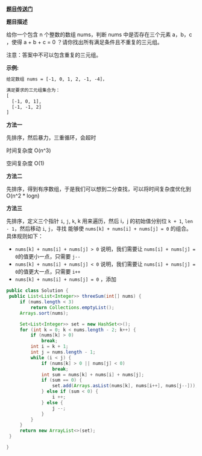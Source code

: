 
**[题目传送门](https://leetcode.com/problems/3sum/)**

**题目描述**

给你一个包含 n 个整数的数组 nums，判断 nums 中是否存在三个元素 a，b，c ，使得 a + b + c = 0 ？请你找出所有满足条件且不重复的三元组。

注意：答案中不可以包含重复的三元组。


**示例:**
```html
给定数组 nums = [-1, 0, 1, 2, -1, -4]，

满足要求的三元组集合为：
[
  [-1, 0, 1],
  [-1, -1, 2]
]
```

**方法一**

先排序，然后暴力，三重循环，会超时

时间复杂度 O(n^3)

空间复杂度 O(1)

**方法二**

先排序，得到有序数组，于是我们可以想到二分查找，可以将时间复杂度优化到 O(n^2 * logn)

**方法三**

先排序，定义三个指针 `i`, `j`, `k`, k
 用来遍历，然后 i，j 的初始值分别位 `k + 1`, `len - 1`，然后移动 `i`, `j`，寻找 能够使 `nums[k] + nums[i] + nums[j] = 0` 的组合。具体规则如下：
 - `nums[k] + nums[i] + nums[j] > 0` 说明，我们需要让 `nums[i] + nums[j] = 0`的值更小一点，只需要 `j--`
  - `nums[k] + nums[i] + nums[j] < 0` 说明，我们需要让 `nums[i] + nums[j] = 0`的值更大一点，只需要 `i++`
   - `nums[k] + nums[i] + nums[j] = 0` ，添加

   ```java
public class Solution {
    public List<List<Integer>> threeSum(int[] nums) {
        if (nums.length < 3)
            return Collections.emptyList();
        Arrays.sort(nums);

        Set<List<Integer>> set = new HashSet<>();
        for (int k = 0; k < nums.length - 2; k++) {
            if (nums[k] > 0)
                break;
            int i = k + 1;
            int j = nums.length - 1;
            while (i < j) {
                if (nums[k] > 0 || nums[j] < 0)
                    break;
                int sum = nums[k] + nums[i] + nums[j];
                if (sum == 0) {
                    set.add(Arrays.asList(nums[k], nums[i++], nums[j--]));
                } else if (sum < 0) {
                    i ++;
                } else {
                    j --;
                }
            }
        }
        return new ArrayList<>(set);
    }

}
   ```